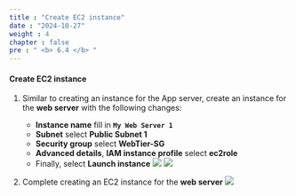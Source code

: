 ```yaml
---
title : "Create EC2 instance"
date : "2024-10-27"
weight : 4
chapter : false
pre : " <b> 6.4 </b> "
---
```


#### Create EC2 instance
1. Similar to creating an instance for the App server, create an instance for the **web server** with the following changes:
    - **Instance name** fill in **`My Web Server 1`**
    - **Subnet** select **Public Subnet 1**
    - **Security group** select **WebTier-SG**
    - **Advanced details**, **IAM instance profile** select **ec2role**
    - Finally, select **Launch instance**
![](mages/6-3/01.png?width=50pc)
![](mages/6-3/02.png?width=50pc)

2. Complete creating an EC2 instance for the **web server**
![](mages/6-3/03.png?width=50pc)
